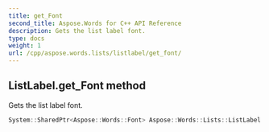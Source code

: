 ```yaml
---
title: get_Font
second_title: Aspose.Words for C++ API Reference
description: Gets the list label font. 
type: docs
weight: 1
url: /cpp/aspose.words.lists/listlabel/get_font/
---
```

## ListLabel.get_Font method


Gets the list label font.

```cpp
System::SharedPtr<Aspose::Words::Font> Aspose::Words::Lists::ListLabel::get_Font()
```

